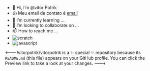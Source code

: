 - 👋 Hi, I’m @vitor Potrik
- 👍 Meu email de contato é [email](vitorpotrik@hotmail.com)
- 🌱 I’m currently learning ...
- 💞️ I’m looking to collaborate on ...
- 📫 How to reach me ...
- ![scratch](https://img.shields.io/badge/Scratch-4D97FF?style=for-the-badge&logo=Scratch&logoColor=white) 
- ![javascript](https://img.shields.io/badge/JavaScript-323330?style=for-the-badge&logo=javascript&logoColor=F7DF1E)

<---!vitorpotrik/vitorpotrik is a ✨ special ✨ repository because its `README.md` (this file) appears on your GitHub profile.
You can click the Preview link to take a look at your changes.
--->
